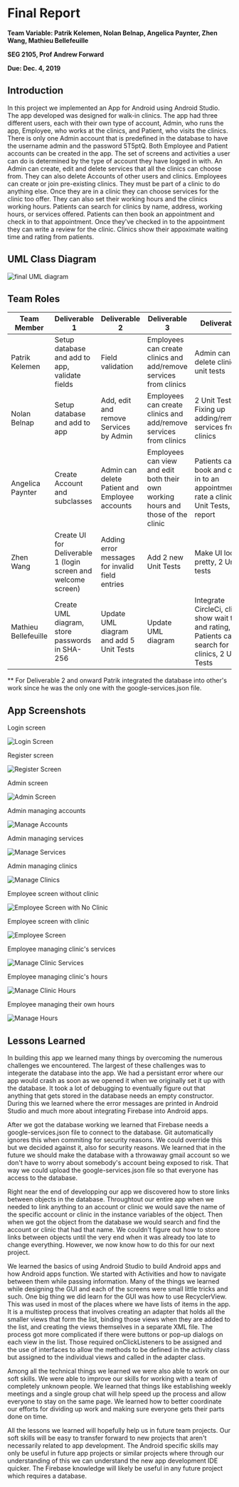 # Final Report

**Team Variable: Patrik Kelemen, Nolan Belnap, Angelica Paynter, Zhen Wang, Mathieu Bellefeuille**

**SEG 2105, Prof Andrew Forward**

**Due: Dec. 4, 2019**

## Introduction

In this project we implemented an App for Android using Android Studio. The app developed was designed for walk-in 
clinics. The app had three different users, each with their own type of account, Admin, who runs the app,
Employee, who works at the clinics, and Patient, who visits the clinics. There is only one Admin account that is 
predefined in the database to have the username admin and the password 5T5ptQ. Both Employee and Patient accounts
can be created in the app. The set of screens and activities a user can do is determined by the type of account 
they have logged in with. An Admin can create, edit and delete services that all the clinics can choose from. They
can also delete Accounts of other users and clinics. Employees can create or join pre-existing clinics. They must 
be part of a clinic to do anything else. Once they are in a clinic they can choose services for the clinic too offer. 
They can also set their working hours and the clinics working hours. Patients can search for clinics by name, 
address, working hours, or services offered. Patients can then book an appointment and check in to that appointment. 
Once they've checked in to the appointment they can write a review for the clinic. Clinics show their appoximate 
waiting time and rating from patients. 

## UML Class Diagram

![final UML diagram](https://github.com/professor-forward/project-lab01-variable/blob/f/deliverable04/UML/UML_diagram_4.png)

## Team Roles

|Team Member| Deliverable 1| Deliverable 2| Deliverable 3| Deliverable 4|
|---|---|---|---|---|
|Patrik Kelemen | Setup database and add to app, validate fields | Field validation| Employees can create clinics and add/remove services from clinics | Admin can delete clinics, 2 unit tests |
| Nolan Belnap | Setup database and add to app | Add, edit and remove Services by Admin| Employees can create clinics and add/remove services from clinics | 2 Unit Tests, Fixing up adding/removing services from clinics|
| Angelica Paynter | Create Account and subclasses | Admin can delete Patient and Employee accounts | Employees can view and edit both their own working hours and those of the clinic| Patients can book and check in to an appointment and rate a clinic, 2 Unit Tests, final report | 
| Zhen Wang | Create UI for Deliverable 1 (login screen and welcome screen) | Adding error messages for invalid field entries | Add 2 new Unit Tests | Make UI look pretty, 2 Unit tests|
| Mathieu Bellefeuille | Create UML diagram, store passwords in SHA-256 | Update UML diagram and add 5 Unit Tests | Update UML diagram | Integrate CircleCi, clinics show wait time and rating, Patients can search for clinics, 2 Unit Tests |

** For Deliverable 2 and onward Patrik integrated the database into other's work since he was the only one with the google-services.json file.

## App Screenshots

Login screen

![Login Screen](https://github.com/professor-forward/project-lab01-variable/blob/f/deliverable04/screenshots/loginScreen.png)

Register screen

![Register Screen](https://github.com/professor-forward/project-lab01-variable/blob/f/deliverable04/screenshots/register.png)

Admin screen

![Admin Screen](https://github.com/professor-forward/project-lab01-variable/blob/f/deliverable04/screenshots/adminScreen.png)

Admin managing accounts

![Manage Accounts](https://github.com/professor-forward/project-lab01-variable/blob/f/deliverable04/screenshots/manageAccounts.png)

Admin managing services

![Manage Services](https://github.com/professor-forward/project-lab01-variable/blob/f/deliverable04/screenshots/manageServices.png)

Admin managing clinics

![Manage Clinics](https://github.com/professor-forward/project-lab01-variable/blob/f/deliverable04/screenshots/manageClinics.png)

Employee screen without clinic

![Employee Screen with No Clinic](https://github.com/professor-forward/project-lab01-variable/blob/f/deliverable04/screenshots/employeeScreenNoClinic.png)

Employee screen with clinic

![Employee Screen](https://github.com/professor-forward/project-lab01-variable/blob/f/deliverable04/screenshots/employeeScreen.png)

Employee managing clinic's services

![Manage Clinic Services](https://github.com/professor-forward/project-lab01-variable/blob/f/deliverable04/screenshots/manageClinicServices.png)

Employee managing clinic's hours

![Manage Clinic Hours](https://github.com/professor-forward/project-lab01-variable/blob/f/deliverable04/screenshots/manageClinicHours.png)

Employee managing their own hours

![Manage Hours](https://github.com/professor-forward/project-lab01-variable/blob/f/deliverable04/screenshots/manageHours.png)

## Lessons Learned

In building this app we learned many things by overcoming the numerous challenges we encountered. The largest of these challenges was to 
integerate the database into the app. We had a persistant error where our app would crash as soon as we opened it 
when we originally set it up with the database. It took a lot of debugging to eventually figure out that anything that gets 
stored in the database needs an empty constructor. During this we learned where the error messages are printed 
in Android Studio and much more about integrating Firebase into Android apps. 

After we got the database working we learned that Firebase needs a 
google-services.json file to connect to the database. Git automatically ignores this when commiting for security
reasons. We could override this but we decided against it, also for security reasons. We learned that in the future we 
should make the database with a throwaway gmail account so we don't have to worry about somebody's account being 
exposed to risk. That way we could upload the google-services.json file so that everyone has access to the database.

Right near the end of developping our app we discovered how to store links between objects in the database. Throughtout
our entire app when we needed to link anything to an account or clinic we would save the name of the specific account
or clinic in the instance variables of the object. Then when we got the object from the database we would search and 
find the account or clinic that had that name.
We couldn't figure out how to store links between objects until the very
end when it was already too late to change everything. However, we now know how to do this for our next project.

We learned the basics of using Android Studio to build Android apps and how Android apps function. We started with 
Activities and how to navigate between them while passing information. Many of the things we learned while designing 
the GUI and each of the screens were small little tricks and such. One big thing we did learn for the GUI was how to 
use RecyclerView. This was used in most of the places where we have lists of items in the app. It is a multistep process
that involves creating an adapter that holds all the smaller views that form the list, binding those views when 
they are added to the list, and creating the views themselves in a separate XML file. The process got more complicated 
if there were buttons or pop-up dialogs on each view in the list. Those required onClickListeners to be assigned and 
the use of interfaces to allow the methods to be defined in the activity class but assigned to the individual views 
and called in the adapter class. 

Among all the technical things we learned we were also able to work on our soft skills. We were able to improve our
skills for working with a team of completely unknown people. We learned that things like establishing weekly meetings 
and a single group chat will help speed up the process and allow everyone to stay on the same page. We learned how to
better coordinate our efforts for dividing up work and making sure everyone gets their parts done on time.  

All the lessons we learned will hopefully help us in future team projects. Our soft skills will be easy to transfer 
forward to new projects that aren't necessarily related to app development. The Android specific skills may only be 
useful in future app projects or similar projects where through our understanding of this we can understand the 
new app development IDE quicker. The Firebase knowledge will likely be useful in any future project which requires a database. 